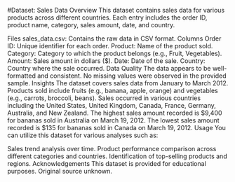 #Dataset: Sales Data
Overview
This dataset contains sales data for various products across different countries. Each entry includes the order ID, product name, category, sales amount, date, and country.

Files
sales_data.csv: Contains the raw data in CSV format.
Columns
Order ID: Unique identifier for each order.
Product: Name of the product sold.
Category: Category to which the product belongs (e.g., Fruit, Vegetables).
Amount: Sales amount in dollars ($).
Date: Date of the sale.
Country: Country where the sale occurred.
Data Quality
The data appears to be well-formatted and consistent.
No missing values were observed in the provided sample.
Insights
The dataset covers sales data from January to March 2012.
Products sold include fruits (e.g., banana, apple, orange) and vegetables (e.g., carrots, broccoli, beans).
Sales occurred in various countries including the United States, United Kingdom, Canada, France, Germany, Australia, and New Zealand.
The highest sales amount recorded is $9,400 for bananas sold in Australia on March 19, 2012.
The lowest sales amount recorded is $135 for bananas sold in Canada on March 19, 2012.
Usage
You can utilize this dataset for various analyses such as:

Sales trend analysis over time.
Product performance comparison across different categories and countries.
Identification of top-selling products and regions.
Acknowledgements
This dataset is provided for educational purposes. Original source unknown.
